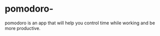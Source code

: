 # pomodoro-
pomodoro is an app that will help you control time while working and be more productive.
